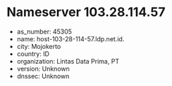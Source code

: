 # Nameserver 103.28.114.57

* as_number: 45305
* name: host-103-28-114-57.ldp.net.id.
* city: Mojokerto
* country: ID
* organization: Lintas Data Prima, PT
* version: Unknown
* dnssec: Unknown
